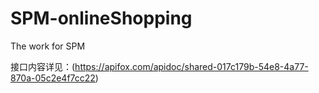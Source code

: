 # SPM-onlineShopping
The work for SPM



接口内容详见：(https://apifox.com/apidoc/shared-017c179b-54e8-4a77-870a-05c2e4f7cc22)
